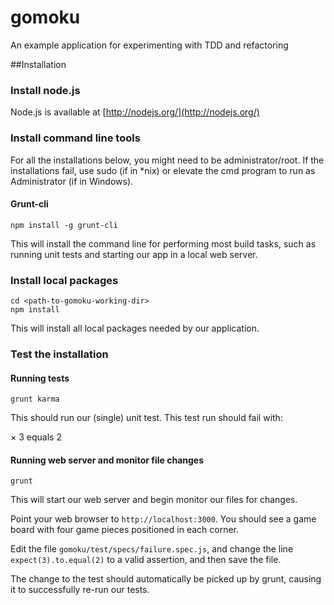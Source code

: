 gomoku
======

An example application for experimenting with TDD and refactoring

##Installation

### Install node.js

Node.js is available at [http://nodejs.org/](http://nodejs.org/)

### Install command line tools

For all the installations below, you might need to be administrator/root. If the installations fail, use sudo (if in *nix) or elevate the cmd program to run as Administrator (if in Windows).

#### Grunt-cli

	npm install -g grunt-cli


This will install the command line for performing most build tasks, such as running unit tests and starting our app
in a local web server.

### Install local packages

	cd <path-to-gomoku-working-dir>
	npm install

This will install all local packages needed by our application.

### Test the installation

#### Running tests

	grunt karma

This should run our (single) unit test. This test run should fail with:


  × 3 equals 2


#### Running web server and monitor file changes

	grunt

This will start our web server and begin monitor our files for changes.

Point your web browser to `http://localhost:3000`. You should see a game board with four game pieces positioned in
each corner.

Edit the file `gomoku/test/specs/failure.spec.js`, and change the line `expect(3).to.equal(2)` to
a valid assertion, and then save the file.

The change to the test should automatically be picked up by grunt, causing it to successfully re-run our tests.
